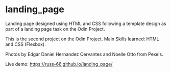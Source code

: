 # landing_page
Landing page designed using HTML and CSS following a template design as part of a landing page task on the Odin Project.

This is the second project on the Odin Project. Main Skills learned: HTML and CSS (Flexbox).


Photos by Edgar Daniel Hernandez Cervantes and Noelle Otto from Pexels.


Live demo: https://russ-66.github.io/landing_page/ 